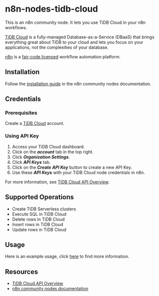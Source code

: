 # n8n-nodes-tidb-cloud

This is an n8n community node. It lets you use TiDB Cloud in your n8n workflows.

[TiDB Cloud](https://tidbcloud.com/) is a fully-managed Database-as-a-Service (DBaaS) that brings everything great about TiDB to your cloud and lets you focus on your applications, not the complexities of your database.

[n8n](https://n8n.io/) is a [fair-code licensed](https://docs.n8n.io/reference/license/) workflow automation platform. 

## Installation

Follow the [installation guide](https://docs.n8n.io/integrations/community-nodes/installation/) in the n8n community nodes documentation.

## Credentials

### Prerequisites

Create a [TiDB Cloud](https://tidbcloud.com/) account.

### Using API Key

1. Access your TiDB Cloud dashboard.
2. Click on the ***account*** tab in the top right.
3. Click ***Organization Settings***.
4. Click ***API Keys*** tab.
5. Click on the ***Create API Key*** button to create a new API Key.
6. Use these ***API Keys*** with your TiDB Cloud node credentials in n8n.

For more information,	see [TiDB Cloud API Overview](https://docs.pingcap.com/tidbcloud/api-overview/).

## Supported Operations

- Create TiDB Serverless clusters
- Execute SQL in TiDB Cloud
- Delete rows in TiDB Cloud
- Insert rows in TiDB Cloud
- Update rows in TiDB Cloud

## Usage

Here is an example usage, click [here](/doc/example_usage.md) to find more information.

## Resources

* [TiDB Cloud API Overview](https://docs.pingcap.com/tidbcloud/api-overview/)
* [n8n community nodes documentation](https://docs.n8n.io/integrations/community-nodes/)



